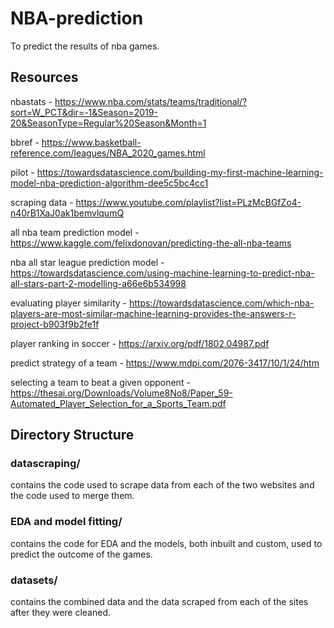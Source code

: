 # NBA-prediction

To predict the results of nba games.

## Resources 

nbastats - https://www.nba.com/stats/teams/traditional/?sort=W_PCT&dir=-1&Season=2019-20&SeasonType=Regular%20Season&Month=1

bbref - https://www.basketball-reference.com/leagues/NBA_2020_games.html

pilot - https://towardsdatascience.com/building-my-first-machine-learning-model-nba-prediction-algorithm-dee5c5bc4cc1

scraping data - https://www.youtube.com/playlist?list=PLzMcBGfZo4-n40rB1XaJ0ak1bemvlqumQ

all nba team prediction model - https://www.kaggle.com/felixdonovan/predicting-the-all-nba-teams

nba all star league prediction model - https://towardsdatascience.com/using-machine-learning-to-predict-nba-all-stars-part-2-modelling-a66e6b534998

evaluating player similarity - https://towardsdatascience.com/which-nba-players-are-most-similar-machine-learning-provides-the-answers-r-project-b903f9b2fe1f

player ranking in soccer - https://arxiv.org/pdf/1802.04987.pdf

predict strategy of a team - https://www.mdpi.com/2076-3417/10/1/24/htm

selecting a team to beat a given opponent - https://thesai.org/Downloads/Volume8No8/Paper_59-Automated_Player_Selection_for_a_Sports_Team.pdf

## Directory Structure

### datascraping/ 
contains the code used to scrape data from each of the two websites and the code used to merge them.

### EDA and model fitting/
contains the code for EDA and the models, both inbuilt and custom, used to predict the outcome of the games.

### datasets/
contains the combined data and the data scraped from each of the sites after they were cleaned. 